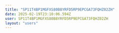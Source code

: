 ```yaml
---
title: "SP11T4BP1MGFXS80B8YRFD5RP9EPCGA73FQHZ02ZH"
date: 2025-02-19T23:10:06.594Z
user: SP11T4BP1MGFXS80B8YRFD5RP9EPCGA73FQHZ02ZH
layout: "users"
---
```

    